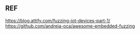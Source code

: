 ## REF
https://blog.attify.com/fuzzing-iot-devices-part-1/
https://github.com/andreia-oca/awesome-embedded-fuzzing
